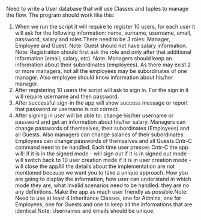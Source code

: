 Need to write a User database that will use Classes and tuples to manage the flow. The program should work like this:
1. When we run the script it will require to register 10 users, for each user it will ask for the following information: name, surname, username, email, password, salary and roles
There need to be 3 roles: Manager, Employee and Guest.
Note: Guest should not have salary information.
Note: Registration should first ask the role and only after that additional information (email, salary, etc).
Note: Managers should keep an information about their subordinates (employees). As there may exist 2 or more managers, not all the employees may be subordinates of one manager. Also employee should know information about his/her manager.
2. After registering 10 users the script will ask to sign in. For the sign in it will require username and then password.
3. After successful sign-in the app will show success message or report that password or username is not correct.
4. After signing in user will be able to:
  change his/her username or password and get an information about his/her salary.
Managers can change passwords of themselves, their subordinates (Employees) and all Guests. Also managers can change salaries of their subordinates.
 Employees can change passwords of themselves and all Guests.Cntr-C command need to be handled. Each time user presses Cntr-C the app will:
 if it is in the signed mode - will sign out
 if it is in signed out mode - will switch back to 10 user creation mode
 if it is in user creation mode - will close the appAll the details about the implementation are not mentioned because we want you to take a unique approach. How you are going to display the information, how user can understand in which mode they are, what invalid scenarios need to be handled: they are no any definitions. Make the app as much user friendly as possible.Note: Need to use at least 4 Inheritance Classes, one for Admins, one for Employees, one for Guests and one to keep all the informations that are identical.Note: Usernames and emails should be unique.
